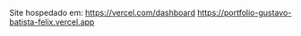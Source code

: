 Site hospedado em: https://vercel.com/dashboard
                   https://portfolio-gustavo-batista-felix.vercel.app
